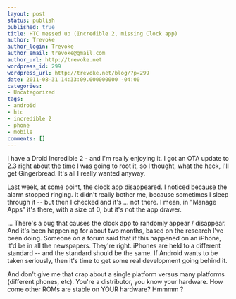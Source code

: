 ```yaml
---
layout: post
status: publish
published: true
title: HTC messed up (Incredible 2, missing Clock app)
author: Trevoke
author_login: Trevoke
author_email: trevoke@gmail.com
author_url: http://trevoke.net
wordpress_id: 299
wordpress_url: http://trevoke.net/blog/?p=299
date: 2011-08-31 14:33:09.000000000 -04:00
categories:
- Uncategorized
tags:
- android
- htc
- incredible 2
- phone
- mobile
comments: []
---
```

I have a Droid Incredible 2 - and I'm really enjoying it. I got an OTA update to 2.3 right about the time I was going to root it, so I thought, what the heck, I'll get Gingerbread. It's all I really wanted anyway.

Last week, at some point, the clock app disappeared. I noticed because the alarm stopped ringing. It didn't really bother me, because sometimes I sleep through it -- but then I checked and it's ... not there. I mean, in "Manage Apps" it's there, with a size of 0, but it's not the app drawer.

... There's a bug that causes the clock app to randomly appear / disappear. And it's been happening for about two months, based on the research I've been doing.
Someone on a forum said that if this happened on an iPhone, it'd be in all the newspapers. They're right. iPhones are held to a different standard -- and the standard should be the same. If Android wants to be taken seriously, then it's time to get some real development going behind it.

And don't give me that crap about a single platform versus many platforms (different phones, etc). You're a distributor, you know your hardware. How come other ROMs are stable on YOUR hardware? Hmmmm ?
